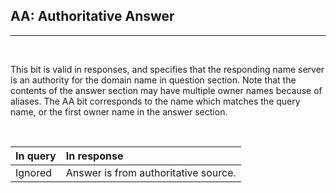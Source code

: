 ## AA: Authoritative Answer
---
<br/>

This bit is valid in responses, and specifies that the responding name server 
is an authority for the domain name in question section.
Note that the contents of the answer section may have multiple owner names
because of aliases. The AA bit corresponds to the name which matches the 
query name, or the first owner name in the answer section.

<br/>

In query   | In response               
:-------|:---------------------
Ignored | Answer is from authoritative source.
